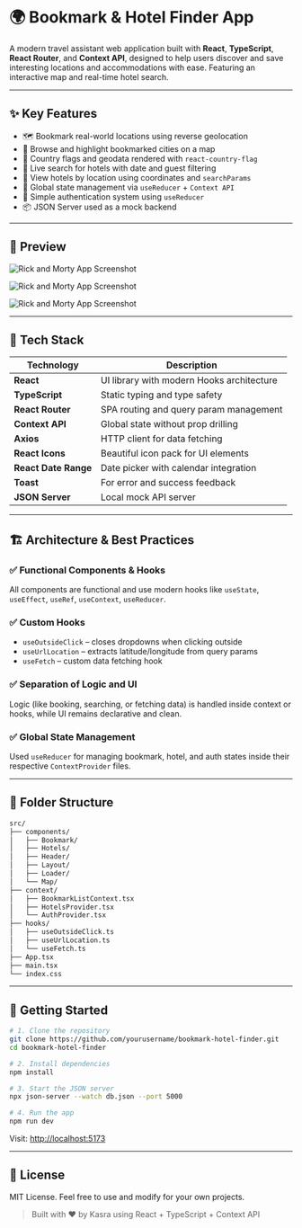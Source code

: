
# 🌍 Bookmark & Hotel Finder App

A modern travel assistant web application built with **React**, **TypeScript**, **React Router**, and **Context API**, designed to help users discover and save interesting locations and accommodations with ease. Featuring an interactive map and real-time hotel search.

---

## ✨ Key Features

- 🗺️ Bookmark real-world locations using reverse geolocation
- 🧭 Browse and highlight bookmarked cities on a map
- 📍 Country flags and geodata rendered with `react-country-flag`
- 🔄 Live search for hotels with date and guest filtering
- 🏨 View hotels by location using coordinates and `searchParams`
- 🧠 Global state management via `useReducer` + `Context API`
- 🔐 Simple authentication system using `useReducer`
- 📦 JSON Server used as a mock backend

---






## 📸 Preview

![Rick and Morty App Screenshot](https://i.postimg.cc/qB3MjYyf/Screenshot-280.png)


![Rick and Morty App Screenshot](https://i.postimg.cc/C57vG0Cy/Screenshot-286.png)

![Rick and Morty App Screenshot](https://i.postimg.cc/RFYMdrvY/Screenshot-22233.png)




---

## 🧰 Tech Stack

| Technology       | Description                               |
|------------------|-------------------------------------------|
| **React**        | UI library with modern Hooks architecture |
| **TypeScript**   | Static typing and type safety             |
| **React Router** | SPA routing and query param management    |
| **Context API**  | Global state without prop drilling        |
| **Axios**        | HTTP client for data fetching             |
| **React Icons**  | Beautiful icon pack for UI elements       |
| **React Date Range** | Date picker with calendar integration  |
| **Toast**        | For error and success feedback            |
| **JSON Server**  | Local mock API server                     |

---

## 🏗️ Architecture & Best Practices

### ✅ Functional Components & Hooks
All components are functional and use modern hooks like `useState`, `useEffect`, `useRef`, `useContext`, `useReducer`.

### ✅ Custom Hooks
- `useOutsideClick` – closes dropdowns when clicking outside
- `useUrlLocation` – extracts latitude/longitude from query params
- `useFetch` – custom data fetching hook

### ✅ Separation of Logic and UI
Logic (like booking, searching, or fetching data) is handled inside context or hooks, while UI remains declarative and clean.

### ✅ Global State Management
Used `useReducer` for managing bookmark, hotel, and auth states inside their respective `ContextProvider` files.

---

## 📁 Folder Structure

```bash
src/
├── components/
│   ├── Bookmark/
│   ├── Hotels/
│   ├── Header/
│   ├── Layout/
│   ├── Loader/
│   └── Map/
├── context/
│   ├── BookmarkListContext.tsx
│   ├── HotelsProvider.tsx
│   └── AuthProvider.tsx
├── hooks/
│   ├── useOutsideClick.ts
│   ├── useUrlLocation.ts
│   └── useFetch.ts
├── App.tsx
├── main.tsx
└── index.css
```

---

## 🚀 Getting Started

```bash
# 1. Clone the repository
git clone https://github.com/yourusername/bookmark-hotel-finder.git
cd bookmark-hotel-finder

# 2. Install dependencies
npm install

# 3. Start the JSON server
npx json-server --watch db.json --port 5000

# 4. Run the app
npm run dev
```

Visit: [http://localhost:5173](http://localhost:5173)

---

## 📜 License

MIT License. Feel free to use and modify for your own projects.

> Built with ❤️ by Kasra using React + TypeScript + Context API
